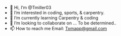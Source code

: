 - 👋 Hi, I’m @Tmiller03
- 👀 I’m interested in coding, sports, & carpentry.
- 🌱 I’m currently learning Carpentry & coding
- 💞️ I’m looking to collaborate on ... To be determined..
- 📫 How to reach me Email: Txmapp@gmail.com

<!---
Tmiller03/Tmiller03 is a ✨ special ✨ repository because its `README.md` (this file) appears on your GitHub profile.
You can click the Preview link to take a look at your changes.
--->
